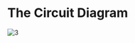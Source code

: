 # The Circuit Diagram
![3](https://user-images.githubusercontent.com/112697142/201302554-d601a023-d436-4d90-9aa9-fabf3d58d924.PNG)
